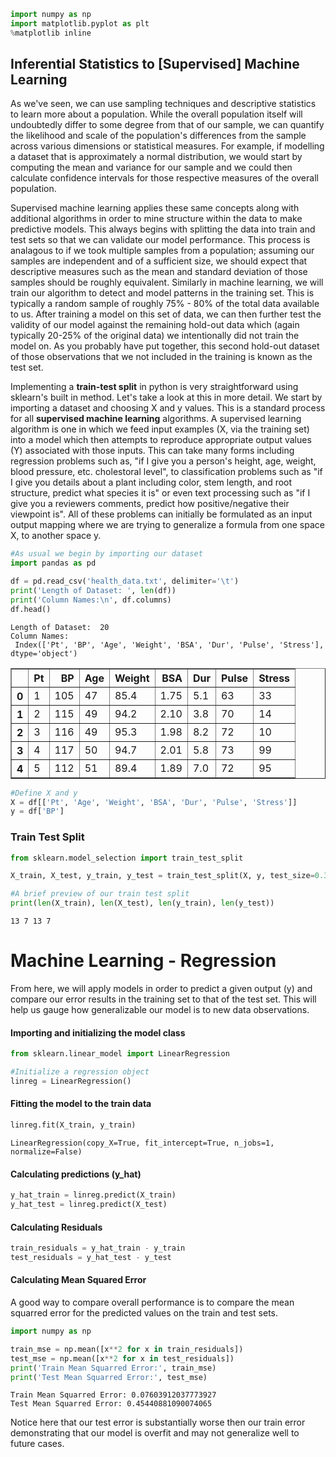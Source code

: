 

```python
import numpy as np
import matplotlib.pyplot as plt
%matplotlib inline
```

## Inferential Statistics to [Supervised] Machine Learning
As we've seen, we can use sampling techniques and descriptive statistics to learn more about a population. While the overall population itself will undoubtedly differ to some degree from that of our sample, we can quantify the likelihood and scale of the population's differences from the sample across various dimensions or statistical measures. For example, if modelling a dataset that is approximately a normal distribution, we would start by computing the mean and variance for our sample and we could then calculate confidence intervals for those respective measures of the overall population. 

Supervised machine learning applies these same concepts along with additional algorithms in order to mine structure within the data to make predictive models. This always begins with splitting the data into train and test sets so that we can validate our model performance. This process is analagous to if we took multiple samples from a population; assuming our samples are independent and of a sufficient size, we should expect that descriptive measures such as the mean and standard deviation of those samples should be roughly equivalent. Similarly in machine learning, we will train our algorithm to detect and model patterns in the training set. This is typically a random sample of roughly 75% - 80% of the total data available to us. After training a model on this set of data, we can then further test the validity of our model against the remaining hold-out data which (again typically 20-25% of the original data) we intentionally did not train the model on. As you probably have put together, this second hold-out dataset of those observations that we not included in the training is known as the test set.

Implementing a **train-test split** in python is very straightforward using sklearn's built in method. Let's take a look at this in more detail. We start by importing a dataset and choosing X and y values. This is a standard process for all **supervised machine learning** algorithms. A supervised learning algorithm is one in which we feed input examples (X, via the training set) into a model which then attempts to reproduce appropriate output values (Y) associated with those inputs. This can take many forms including regression problems such as, "if I give you a person's height, age, weight, blood pressure, etc. cholestoral level",  to classification problems such as "if I give you details about a plant including color, stem length, and root structure, predict what species it is" or even text processing such as "if I give you a reviewers comments, predict how positive/negative their viewpoint is". All of these problems can initially be formulated as an input output mapping where we are trying to generalize a formula from one space X, to another space y.


```python
#As usual we begin by importing our dataset
import pandas as pd

df = pd.read_csv('health_data.txt', delimiter='\t')
print('Length of Dataset: ', len(df))
print('Column Names:\n', df.columns)
df.head()
```

    Length of Dataset:  20
    Column Names:
     Index(['Pt', 'BP', 'Age', 'Weight', 'BSA', 'Dur', 'Pulse', 'Stress'], dtype='object')





<div>
<style scoped>
    .dataframe tbody tr th:only-of-type {
        vertical-align: middle;
    }

    .dataframe tbody tr th {
        vertical-align: top;
    }

    .dataframe thead th {
        text-align: right;
    }
</style>
<table border="1" class="dataframe">
  <thead>
    <tr style="text-align: right;">
      <th></th>
      <th>Pt</th>
      <th>BP</th>
      <th>Age</th>
      <th>Weight</th>
      <th>BSA</th>
      <th>Dur</th>
      <th>Pulse</th>
      <th>Stress</th>
    </tr>
  </thead>
  <tbody>
    <tr>
      <th>0</th>
      <td>1</td>
      <td>105</td>
      <td>47</td>
      <td>85.4</td>
      <td>1.75</td>
      <td>5.1</td>
      <td>63</td>
      <td>33</td>
    </tr>
    <tr>
      <th>1</th>
      <td>2</td>
      <td>115</td>
      <td>49</td>
      <td>94.2</td>
      <td>2.10</td>
      <td>3.8</td>
      <td>70</td>
      <td>14</td>
    </tr>
    <tr>
      <th>2</th>
      <td>3</td>
      <td>116</td>
      <td>49</td>
      <td>95.3</td>
      <td>1.98</td>
      <td>8.2</td>
      <td>72</td>
      <td>10</td>
    </tr>
    <tr>
      <th>3</th>
      <td>4</td>
      <td>117</td>
      <td>50</td>
      <td>94.7</td>
      <td>2.01</td>
      <td>5.8</td>
      <td>73</td>
      <td>99</td>
    </tr>
    <tr>
      <th>4</th>
      <td>5</td>
      <td>112</td>
      <td>51</td>
      <td>89.4</td>
      <td>1.89</td>
      <td>7.0</td>
      <td>72</td>
      <td>95</td>
    </tr>
  </tbody>
</table>
</div>




```python
#Define X and y
X = df[['Pt', 'Age', 'Weight', 'BSA', 'Dur', 'Pulse', 'Stress']]
y = df['BP']
```

### Train Test Split


```python
from sklearn.model_selection import train_test_split
```


```python
X_train, X_test, y_train, y_test = train_test_split(X, y, test_size=0.33, random_state=42)
```


```python
#A brief preview of our train test split
print(len(X_train), len(X_test), len(y_train), len(y_test))
```

    13 7 13 7


# Machine Learning - Regression
From here, we will apply models in order to predict a given output (y) and compare our error results in the training set to that of the test set. This will help us gauge how generalizable our model is to new data observations.

#### Importing and initializing the model class


```python
from sklearn.linear_model import LinearRegression

#Initialize a regression object
linreg = LinearRegression()
```

#### Fitting the model to the train data


```python
linreg.fit(X_train, y_train)
```




    LinearRegression(copy_X=True, fit_intercept=True, n_jobs=1, normalize=False)



#### Calculating predictions (y_hat)


```python
y_hat_train = linreg.predict(X_train)
y_hat_test = linreg.predict(X_test)
```

#### Calculating Residuals


```python
train_residuals = y_hat_train - y_train
test_residuals = y_hat_test - y_test
```

#### Calculating Mean Squared Error
A good way to compare overall performance is to compare the mean squarred error for the predicted values on the train and test sets.


```python
import numpy as np
```


```python
train_mse = np.mean([x**2 for x in train_residuals])
test_mse = np.mean([x**2 for x in test_residuals])
print('Train Mean Squarred Error:', train_mse)
print('Test Mean Squarred Error:', test_mse)
```

    Train Mean Squarred Error: 0.07603912037773927
    Test Mean Squarred Error: 0.45440881090074065


Notice here that our test error is substantially worse then our train error demonstrating that our model is overfit and may not generalize well to future cases.

